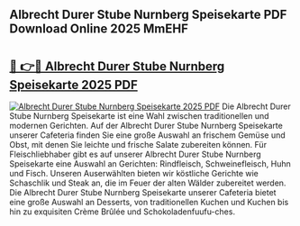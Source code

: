 ## Albrecht Durer Stube Nurnberg Speisekarte PDF Download Online 2025 MmEHF

# <h2><a href="http://gcbcugh.nevu.top/?p=Albrecht+Durer+Stube+Nurnberg+Speisekarte">🔗 👉🔴 Albrecht Durer Stube Nurnberg Speisekarte 2025 PDF</a></h2>

[![Albrecht Durer Stube Nurnberg Speisekarte 2025 PDF](https://i.imgur.com/dBaPXMq.png)](http://gcbcugh.nevu.top/?p=Albrecht+Durer+Stube+Nurnberg+Speisekarte)
Die Albrecht Durer Stube Nurnberg Speisekarte ist eine Wahl zwischen traditionellen und modernen Gerichten. Auf der Albrecht Durer Stube Nurnberg Speisekarte unserer Cafeteria finden Sie eine große Auswahl an frischem Gemüse und Obst, mit denen Sie leichte und frische Salate zubereiten können. Für Fleischliebhaber gibt es auf unserer Albrecht Durer Stube Nurnberg Speisekarte eine Auswahl an Gerichten: Rindfleisch, Schweinefleisch, Huhn und Fisch. Unseren Auserwählten bieten wir köstliche Gerichte wie Schaschlik und Steak an, die im Feuer der alten Wälder zubereitet werden. Die Albrecht Durer Stube Nurnberg Speisekarte unserer Cafeteria bietet eine große Auswahl an Desserts, von traditionellen Kuchen und Kuchen bis hin zu exquisiten Crème Brûlée und Schokoladenfuufu-ches.
